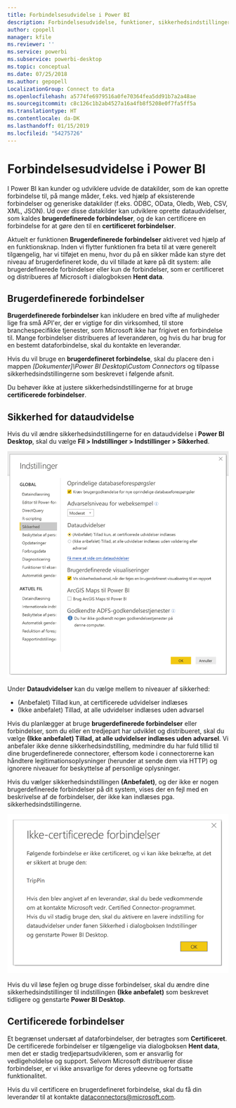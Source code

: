 ```yaml
---
title: Forbindelsesudvidelse i Power BI
description: Forbindelsesudvidelse, funktioner, sikkerhedsindstillinger og certificerede forbindelser
author: cpopell
manager: kfile
ms.reviewer: ''
ms.service: powerbi
ms.subservice: powerbi-desktop
ms.topic: conceptual
ms.date: 07/25/2018
ms.author: gepopell
LocalizationGroup: Connect to data
ms.openlocfilehash: a5774fe6979516a0fe70364fea5dd91b7a2a48ae
ms.sourcegitcommit: c8c126c1b2ab4527a16a4fb8f5208e0f7fa5ff5a
ms.translationtype: HT
ms.contentlocale: da-DK
ms.lasthandoff: 01/15/2019
ms.locfileid: "54275726"
---
```

# <a name="connector-extensibility-in-power-bi"></a>Forbindelsesudvidelse i Power BI

I Power BI kan kunder og udviklere udvide de datakilder, som de kan oprette forbindelse til, på mange måder, f.eks. ved hjælp af eksisterende forbindelser og generiske datakilder (f.eks. ODBC, OData, Oledb, Web, CSV, XML, JSON). Ud over disse datakilder kan udviklere oprette dataudvidelser, som kaldes **brugerdefinerede forbindelser**, og de kan certificere en forbindelse for at gøre den til en **certificeret forbindelser**.

Aktuelt er funktionen **Brugerdefinerede forbindelser** aktiveret ved hjælp af en funktionsknap. Inden vi flytter funktionen fra beta til at være generelt tilgængelig, har vi tilføjet en menu, hvor du på en sikker måde kan styre det niveau af brugerdefineret kode, du vil tillade at køre på dit system: alle brugerdefinerede forbindelser eller kun de forbindelser, som er certificeret og distribueres af Microsoft i dialogboksen **Hent data**.

## <a name="custom-connectors"></a>Brugerdefinerede forbindelser

**Brugerdefinerede forbindelser** kan inkludere en bred vifte af muligheder lige fra små API'er, der er vigtige for din virksomhed, til store branchespecifikke tjenester, som Microsoft ikke har frigivet en forbindelse til. Mange forbindelser distribueres af leverandøren, og hvis du har brug for en bestemt dataforbindelse, skal du kontakte en leverandør.

Hvis du vil bruge en **brugerdefineret forbindelse**, skal du placere den i mappen *\[Dokumenter]\\Power BI Desktop\\Custom Connectors* og tilpasse sikkerhedsindstillingerne som beskrevet i følgende afsnit.

Du behøver ikke at justere sikkerhedsindstillingerne for at bruge **certificerede forbindelser**.

## <a name="data-extension-security"></a>Sikkerhed for dataudvidelse

Hvis du vil ændre sikkerhedsindstillingerne for en dataudvidelse i **Power BI Desktop**, skal du vælge **Fil > Indstillinger > Indstillinger > Sikkerhed**.

![Du kan styre, om du vil tillade indlæsning af brugerdefinerede forbindelser med indstillingerne under Sikkerhed for dataudvidelse](media/desktop-connector-extensibility/data-extension-security-1.png)

Under **Dataudvidelser** kan du vælge mellem to niveauer af sikkerhed:

* (Anbefalet) Tillad kun, at certificerede udvidelser indlæses
* (Ikke anbefalet) Tillad, at alle udvidelser indlæses uden advarsel

Hvis du planlægger at bruge **brugerdefinerede forbindelser** eller forbindelser, som du eller en tredjepart har udviklet og distribueret, skal du vælge **(Ikke anbefalet) Tillad, at alle udvidelser indlæses uden advarsel**. Vi anbefaler ikke denne sikkerhedsindstilling, medmindre du har fuld tillid til dine brugerdefinerede connectorer, eftersom kode i connectorerne kan håndtere legitimationsoplysninger (herunder at sende dem via HTTP) og ignorere niveauer for beskyttelse af personlige oplysninger.

Hvis du vælger sikkerhedsindstillingen **(Anbefalet)**, og der ikke er nogen brugerdefinerede forbindelser på dit system, vises der en fejl med en beskrivelse af de forbindelser, der ikke kan indlæses pga. sikkerhedsindstillingerne.

![Der åbnes en dialogboks med en beskrivelse af, hvilke brugerdefinerede forbindelser der ikke kan indlæses pga. sikkerhedsindstillingerne. I dette tilfælde er det forbindelsen TripPin.](media/desktop-connector-extensibility/data-extension-security-2.png)

Hvis du vil løse fejlen og bruge disse forbindelser, skal du ændre dine sikkerhedsindstillinger til indstillingen **(Ikke anbefalet)** som beskrevet tidligere og genstarte **Power BI Desktop**.

## <a name="certified-connectors"></a>Certificerede forbindelser

Et begrænset undersæt af dataforbindelser, der betragtes som **Certificeret**. De certificerede forbindelser er tilgængelige via dialogboksen **Hent data**, men det er stadig tredjepartsudvikleren, som er ansvarlig for vedligeholdelse og support. Selvom Microsoft distribuerer disse forbindelser, er vi ikke ansvarlige for deres ydeevne og fortsatte funktionalitet.

Hvis du vil certificere en brugerdefineret forbindelse, skal du få din leverandør til at kontakte dataconnectors@microsoft.com.
